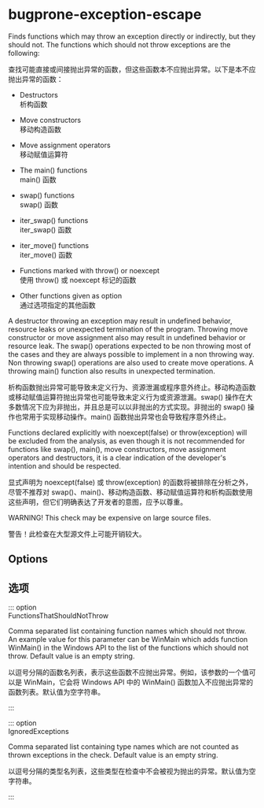 # bugprone-exception-escape

Finds functions which may throw an exception directly or indirectly, but they should not. The functions which should not throw exceptions are the following:

查找可能直接或间接抛出异常的函数，但这些函数本不应抛出异常。以下是本不应抛出异常的函数：

- Destructors  
  析构函数

- Move constructors  
  移动构造函数

- Move assignment operators  
  移动赋值运算符

- The main() functions  
  main() 函数

- swap() functions  
  swap() 函数

- iter_swap() functions  
  iter_swap() 函数

- iter_move() functions  
  iter_move() 函数

- Functions marked with throw() or noexcept  
  使用 throw() 或 noexcept 标记的函数

- Other functions given as option  
  通过选项指定的其他函数

A destructor throwing an exception may result in undefined behavior, resource leaks or unexpected termination of the program. Throwing move constructor or move assignment also may result in undefined behavior or resource leak. The swap() operations expected to be non throwing most of the cases and they are always possible to implement in a non throwing way. Non throwing swap() operations are also used to create move operations. A throwing main() function also results in unexpected termination.

析构函数抛出异常可能导致未定义行为、资源泄漏或程序意外终止。移动构造函数或移动赋值运算符抛出异常也可能导致未定义行为或资源泄漏。swap() 操作在大多数情况下应为非抛出，并且总是可以以非抛出的方式实现。非抛出的 swap() 操作也常用于实现移动操作。main() 函数抛出异常也会导致程序意外终止。

Functions declared explicitly with noexcept(false) or throw(exception) will be excluded from the analysis, as even though it is not recommended for functions like swap(), main(), move constructors, move assignment operators and destructors, it is a clear indication of the developer's intention and should be respected.

显式声明为 noexcept(false) 或 throw(exception) 的函数将被排除在分析之外，尽管不推荐对 swap()、main()、移动构造函数、移动赋值运算符和析构函数使用这些声明，但它们明确表达了开发者的意图，应予以尊重。

WARNING! This check may be expensive on large source files.

警告！此检查在大型源文件上可能开销较大。

## Options

## 选项

::: option  
FunctionsThatShouldNotThrow

Comma separated list containing function names which should not throw. An example value for this parameter can be WinMain which adds function WinMain() in the Windows API to the list of the functions which should not throw. Default value is an empty string.

以逗号分隔的函数名列表，表示这些函数不应抛出异常。例如，该参数的一个值可以是 WinMain，它会将 Windows API 中的 WinMain() 函数加入不应抛出异常的函数列表。默认值为空字符串。

:::

::: option  
IgnoredExceptions

Comma separated list containing type names which are not counted as thrown exceptions in the check. Default value is an empty string.

以逗号分隔的类型名列表，这些类型在检查中不会被视为抛出的异常。默认值为空字符串。

:::
